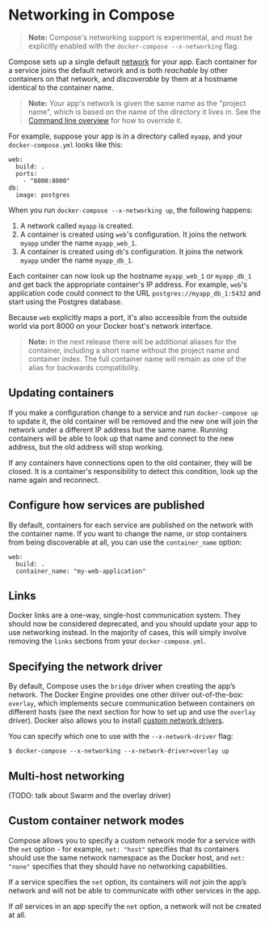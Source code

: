<!--[metadata]>
+++
title = "Networking in Compose"
description = "How Compose sets up networking between containers"
keywords = ["documentation, docs,  docker, compose, orchestration, containers, networking"]
[menu.compose]

weight=6
+++
<![end-metadata]-->


# Networking in Compose

> **Note:** Compose's networking support is experimental, and must be explicitly enabled with the `docker-compose --x-networking` flag.

Compose sets up a single default
[network](/engine/reference/commandline/network_create.md) for your app. Each
container for a service joins the default network and is both *reachable* by
other containers on that network, and *discoverable* by them at a hostname
identical to the container name.

> **Note:** Your app's network is given the same name as the "project name", which is based on the name of the directory it lives in. See the [Command line overview](reference/docker-compose.md) for how to override it.

For example, suppose your app is in a directory called `myapp`, and your `docker-compose.yml` looks like this:

    web:
      build: .
      ports:
        - "8000:8000"
    db:
      image: postgres

When you run `docker-compose --x-networking up`, the following happens:

1. A network called `myapp` is created.
2. A container is created using `web`'s configuration. It joins the network
`myapp` under the name `myapp_web_1`.
3. A container is created using `db`'s configuration. It joins the network
`myapp` under the name `myapp_db_1`.

Each container can now look up the hostname `myapp_web_1` or `myapp_db_1` and
get back the appropriate container's IP address. For example, `web`'s
application code could connect to the URL `postgres://myapp_db_1:5432` and start
using the Postgres database.

Because `web` explicitly maps a port, it's also accessible from the outside world via port 8000 on your Docker host's network interface.

> **Note:** in the next release there will be additional aliases for the
> container, including a short name without the project name and container
> index. The full container name will remain as one of the alias for backwards
> compatibility.

## Updating containers

If you make a configuration change to a service and run `docker-compose up` to update it, the old container will be removed and the new one will join the network under a different IP address but the same name. Running containers will be able to look up that name and connect to the new address, but the old address will stop working.

If any containers have connections open to the old container, they will be closed. It is a container's responsibility to detect this condition, look up the name again and reconnect.

## Configure how services are published

By default, containers for each service are published on the network with the
container name. If you want to change the name, or stop containers from being
discoverable at all, you can use the `container_name` option:

    web:
      build: .
      container_name: "my-web-application"

## Links

Docker links are a one-way, single-host communication system. They should now be considered deprecated, and you should update your app to use networking instead. In the majority of cases, this will simply involve removing the `links` sections from your `docker-compose.yml`.

## Specifying the network driver

By default, Compose uses the `bridge` driver when creating the app’s network. The Docker Engine provides one other driver out-of-the-box: `overlay`, which implements secure communication between containers on different hosts (see the next section for how to set up and use the `overlay` driver). Docker also allows you to install [custom network drivers](/engine/extend/plugins_network.md).

You can specify which one to use with the `--x-network-driver` flag:

    $ docker-compose --x-networking --x-network-driver=overlay up

## Multi-host networking

(TODO: talk about Swarm and the overlay driver)

## Custom container network modes

Compose allows you to specify a custom network mode for a service with the `net` option - for example, `net: "host"` specifies that its containers should use the same network namespace as the Docker host, and `net: "none"` specifies that they should have no networking capabilities.

If a service specifies the `net` option, its containers will *not* join the app’s network and will not be able to communicate with other services in the app.

If *all* services in an app specify the `net` option, a network will not be created at all.
